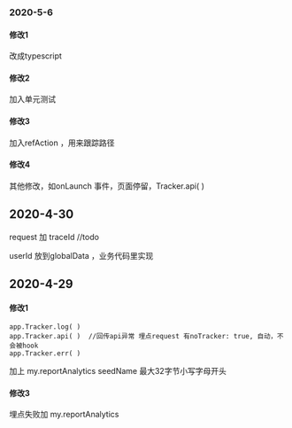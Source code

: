 ### 2020-5-6
#### 修改1
改成typescript
#### 修改2 
加入单元测试 
#### 修改3 
加入refAction ，用来跟踪路径

#### 修改4
其他修改，如onLaunch 事件，页面停留，Tracker.api( )



## 2020-4-30
request 加 traceId //todo

userId 放到globalData ，业务代码里实现


## 2020-4-29
#### 修改1
    app.Tracker.log( )
    app.Tracker.api( )  //回传api异常 埋点request 有noTracker: true, 自动，不会被hook
    app.Tracker.err( )
加上 my.reportAnalytics   seedName 最大32字节小写字母开头
 

#### 修改3
   埋点失败加 my.reportAnalytics   
